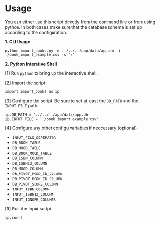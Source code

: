 # Usage

You can either use this script directly from the command line or from using python.
In both cases make sure that the database schema is set up according to the configuration.

**1. CLI Usage**

```
python import_books.py -d ../../../app/data/app.db -i ./book_import_example.csv -s ';'
```

**2.  Python Interative Shell**

[1] Run `python` to bring up the interactive shell.

[2] Import the script
```
import import_books as ip
```

[3] Configure the script. Be sure to set at least the `DB_PATH` and the `INPUT_FILE` path.
```
ip.DB_PATH = '../../../app/data/app.db'
ip.INPUT_FILE = './book_import_example.csv'
```

[4] Configure any other configu variables if neccessary (optional)

- `INPUT_FILE_SEPERATOR`
- `DB_BOOK_TABLE`
- `DB_MOOD_TABLE`
- `DB_BOOK_MOOD_TABLE`
- `DB_ISBN_COLUMN`
- `DB_ISBN13_COLUMN`
- `DB_MOOD_COLUMN`
- `DB_PIVOT_MOOD_ID_COLUMN`
- `DB_PIVOT_BOOK_ID_COLUMN`
- `DB_PIVOT_SCORE_COLUMN`
- `INPUT_ISBN_COLUMN`
- `INPUT_ISBN13_COLUMN`
- `INPUT_IGNORE_COLUMNS`

[5] Run the input script

```
ip.run()
```